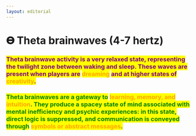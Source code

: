 ```yaml
---
layout: editorial
---
```


# 𝚯 Theta brainwaves (4-7 hertz)

<mark style="background-color:orange;"></mark>

### <mark style="color:purple;">Theta brainwave activity is a very relaxed state, representing the twilight zone between waking and sleep. These waves are present when players are</mark> <mark style="color:orange;">dreaming</mark> <mark style="color:purple;">and at higher states of</mark> <mark style="color:orange;">creativity</mark><mark style="color:purple;">.</mark>&#x20;

<mark style="color:purple;"></mark>

### <mark style="color:green;">Theta brainwaves are a gateway to</mark> <mark style="color:orange;">learning, memory, and intuition</mark><mark style="color:green;">. They produce a spacey state of mind associated with mental inefficiency and psychic experiences: in this state, direct logic is suppressed, and communication is conveyed through</mark> <mark style="color:orange;">symbols or abstract messages</mark><mark style="color:green;">.</mark>

<mark style="color:green;"></mark>

